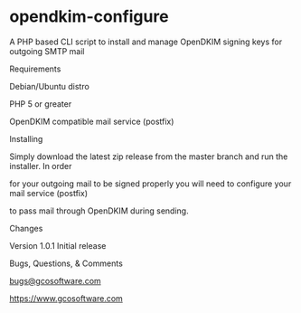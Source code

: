 # opendkim-configure
A PHP based CLI script to install and manage OpenDKIM signing keys for outgoing SMTP mail


Requirements

Debian/Ubuntu distro


PHP 5 or greater

OpenDKIM compatible mail service (postfix)





Installing

Simply download the latest zip release from the master branch and run the installer. In order

for your outgoing mail to be signed properly you will need to configure your mail service (postfix)

to pass mail through OpenDKIM during sending.





Changes

Version 1.0.1   Initial release





Bugs, Questions, & Comments

bugs@gcosoftware.com

https://www.gcosoftware.com
